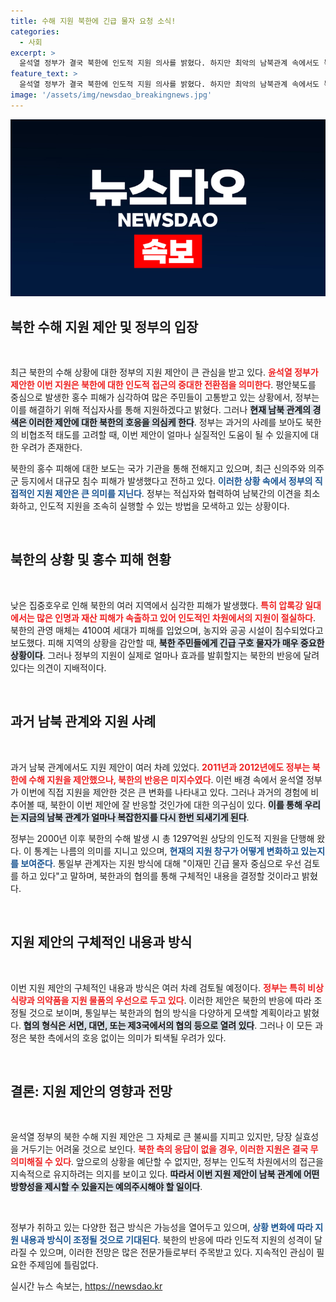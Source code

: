 ```yaml
---
title: 수해 지원 북한에 긴급 물자 요청 소식!
categories:
  - 사회
excerpt: >
  윤석열 정부가 결국 북한에 인도적 지원 의사를 밝혔다. 하지만 최악의 남북관계 속에서도 북한이 응답할 가능성은 미지수. 과거 사례를 통해 드러난 반응은 차가운 현실을 반영하고 있다. 
feature_text: >
  윤석열 정부가 결국 북한에 인도적 지원 의사를 밝혔다. 하지만 최악의 남북관계 속에서도 북한이 응답할 가능성은 미지수. 과거 사례를 통해 드러난 반응은 차가운 현실을 반영하고 있다. 
image: '/assets/img/newsdao_breakingnews.jpg'
---
```


<p><img src="/assets/img/newsdao_breakingnews.jpg" alt="ranknews 속보" /></p>

<h2 data-ke-size="size26">북한 수해 지원 제안 및 정부의 입장</h2>

<p data-ke-size="size16">&nbsp;</p>

<p>최근 북한의 수해 상황에 대한 정부의 지원 제안이 큰 관심을 받고 있다. <b><span style="color: #ee2323;">윤석열 정부가 제안한 이번 지원은 북한에 대한 인도적 접근의 중대한 전환점을 의미한다</span></b>. 평안북도를 중심으로 발생한 홍수 피해가 심각하여 많은 주민들이 고통받고 있는 상황에서, 정부는 이를 해결하기 위해 적십자사를 통해 지원하겠다고 밝혔다. 그러나 <b><span style="background-color: #21538527;">현재 남북 관계의 경색은 이러한 제안에 대한 북한의 호응을 의심케 한다</span></b>. 정부는 과거의 사례를 보아도 북한의 비협조적 태도를 고려할 때, 이번 제안이 얼마나 실질적인 도움이 될 수 있을지에 대한 우려가 존재한다. </p>

<p>북한의 홍수 피해에 대한 보도는 국가 기관을 통해 전해지고 있으며, 최근 신의주와 의주군 등지에서 대규모 침수 피해가 발생했다고 전하고 있다. <b><span style="color: #1a5490;">이러한 상황 속에서 정부의 직접적인 지원 제안은 큰 의미를 지닌다</span></b>. 정부는 적십자와 협력하여 남북간의 이견을 최소화하고, 인도적 지원을 조속히 실행할 수 있는 방법을 모색하고 있는 상황이다.</p>

<p data-ke-size="size16">&nbsp;</p>

<h2 data-ke-size="size26">북한의 상황 및 홍수 피해 현황</h2>

<p data-ke-size="size16">&nbsp;</p>

<p>낮은 집중호우로 인해 북한의 여러 지역에서 심각한 피해가 발생했다. <b><span style="color: #ee2323;">특히 압록강 일대에서는 많은 인명과 재산 피해가 속출하고 있어 인도적인 차원에서의 지원이 절실하다</span></b>. 북한의 관영 매체는 4100여 세대가 피해를 입었으며, 농지와 공공 시설이 침수되었다고 보도했다. 피해 지역의 상황을 감안할 때, <b><span style="background-color: #21538527;">북한 주민들에게 긴급 구호 물자가 매우 중요한 상황이다</span></b>. 그러나 정부의 지원이 실제로 얼마나 효과를 발휘할지는 북한의 반응에 달려 있다는 의견이 지배적이다.</p>

<p data-ke-size="size16">&nbsp;</p>

<h2 data-ke-size="size26">과거 남북 관계와 지원 사례</h2>

<p data-ke-size="size16">&nbsp;</p>

<p>과거 남북 관계에서도 지원 제안이 여러 차례 있었다. <b><span style="color: #ee2323;">2011년과 2012년에도 정부는 북한에 수해 지원을 제안했으나, 북한의 반응은 미지수였다</span></b>. 이런 배경 속에서 윤석열 정부가 이번에 직접 지원을 제안한 것은 큰 변화를 나타내고 있다. 그러나 과거의 경험에 비추어볼 때, 북한이 이번 제안에 잘 반응할 것인가에 대한 의구심이 있다. <b><span style="background-color: #21538527;">이를 통해 우리는 지금의 남북 관계가 얼마나 복잡한지를 다시 한번 되새기게 된다</span></b>.</p>

<p>정부는 2000년 이후 북한의 수해 발생 시 총 1297억원 상당의 인도적 지원을 단행해 왔다. 이 통계는 나름의 의미를 지니고 있으며, <b><span style="color: #1a5490;">현재의 지원 창구가 어떻게 변화하고 있는지를 보여준다</span></b>. 통일부 관계자는 지원 방식에 대해 "이재민 긴급 물자 중심으로 우선 검토를 하고 있다"고 말하며, 북한과의 협의를 통해 구체적인 내용을 결정할 것이라고 밝혔다.</p>

<p data-ke-size="size16">&nbsp;</p>

<h2 data-ke-size="size26">지원 제안의 구체적인 내용과 방식</h2>

<p data-ke-size="size16">&nbsp;</p>

<p>이번 지원 제안의 구체적인 내용과 방식은 여러 차례 검토될 예정이다. <b><span style="color: #ee2323;">정부는 특히 비상식량과 의약품을 지원 물품의 우선으로 두고 있다</span></b>. 이러한 제안은 북한의 반응에 따라 조정될 것으로 보이며, 통일부는 북한과의 협의 방식을 다양하게 모색할 계획이라고 밝혔다. <b><span style="background-color: #21538527;">협의 형식은 서면, 대면, 또는 제3국에서의 협의 등으로 열려 있다</span></b>. 그러나 이 모든 과정은 북한 측에서의 호응 없이는 의미가 퇴색될 우려가 있다.</p>

<p data-ke-size="size16">&nbsp;</p>

<h2 data-ke-size="size26">결론: 지원 제안의 영향과 전망</h2>

<p data-ke-size="size16">&nbsp;</p>

<p>윤석열 정부의 북한 수해 지원 제안은 그 자체로 큰 불씨를 지피고 있지만, 당장 실효성을 거두기는 어려울 것으로 보인다. <b><span style="color: #ee2323;">북한 측의 응답이 없을 경우, 이러한 지원은 결국 무의미해질 수 있다</span></b>. 앞으로의 상황을 예단할 수 없지만, 정부는 인도적 차원에서의 접근을 지속적으로 유지하려는 의지를 보이고 있다. <b><span style="background-color: #21538527;">따라서 이번 지원 제안이 남북 관계에 어떤 방향성을 제시할 수 있을지는 예의주시해야 할 일이다</span></b>.</p>

<p data-ke-size="size16">&nbsp;</p>

<p>정부가 취하고 있는 다양한 접근 방식은 가능성을 열어두고 있으며, <b><span style="color: #1a5490;">상황 변화에 따라 지원 내용과 방식이 조정될 것으로 기대된다</span></b>. 북한의 반응에 따라 인도적 지원의 성격이 달라질 수 있으며, 이러한 전망은 많은 전문가들로부터 주목받고 있다. 지속적인 관심이 필요한 주제임에 틀림없다.</p>
실시간 뉴스 속보는, <a href="https://newsdao.kr" rel="dofollow">https://newsdao.kr</a>


